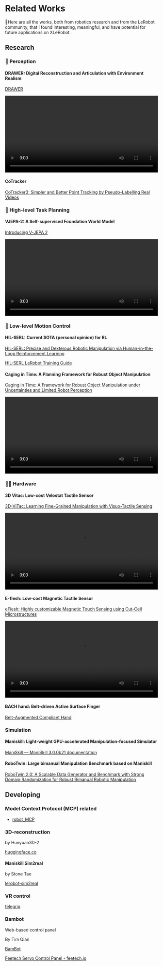 # Related Works

🤗Here are all the works, both from robotics research and from the LeRobot community, that I found interesting, meaningful, and have potential for future applications on XLeRobot.


## Research

### 👀 Perception 

#### DRAWER: Digital Reconstruction and Articulation with Environment Realism

[DRAWER](https://xiahongchi.github.io/DRAWER/)

<video width="100%" controls>
  <source src="../_static/videos/Other_works/DRAWER.mp4" type="video/mp4">
  Your browser does not support the video tag.
</video>

#### CoTracker

[CoTracker3: Simpler and Better Point Tracking by Pseudo-Labelling Real Videos](https://cotracker3.github.io/)

### 🧠 High-level Task Planning 

#### VJEPA-2: A Self-supervised Foundation World Model

[Introducing V-JEPA 2](https://ai.meta.com/vjepa/)

<video width="100%" controls>
  <source src="../_static/videos/Other_works/VJEPA2.mp4" type="video/mp4">
  Your browser does not support the video tag.
</video>

### 🙌 Low-level Motion Control

#### HIL-SERL: Current SOTA (personal opinion) for RL

[HIL-SERL: Precise and Dexterous Robotic Manipulation via Human-in-the-Loop Reinforcement Learning](https://hil-serl.github.io/)

[HIL-SERL LeRobot Training Guide](https://huggingface.co/docs/lerobot/hilserl)

#### Caging in Time: A Planning Framework for Robust Object Manipulation

[Caging in Time: A Framework for Robust Object Manipulation under Uncertainties and Limited Robot Perception](https://journals.sagepub.com/doi/pdf/10.1177/02783649251343926)

<video width="100%" controls>
  <source src="../_static/videos/Other_works/CIT.mp4" type="video/mp4">
  Your browser does not support the video tag.
</video>

### 👨‍🔧 Hardware

#### 3D Vitac: Low-cost Velostat Tactile Sensor

[3D-ViTac: Learning Fine-Grained Manipulation with Visuo-Tactile Sensing](https://binghao-huang.github.io/3D-ViTac/)

<video width="100%" controls>
  <source src="../_static/videos/Other_works/3D-Vitac.mp4" type="video/mp4">
  Your browser does not support the video tag.
</video>



#### E-flesh: Low-cost Magnetic Tactile Sensor

[eFlesh: Highly customizable Magnetic Touch Sensing using Cut-Cell Microstructures](https://e-flesh.com)

<video width="100%" controls>
  <source src="../_static/videos/Other_works/eflesh.mp4" type="video/mp4">
  Your browser does not support the video tag.
</video>

#### BACH hand: Belt-driven Active Surface Finger 

[Belt–Augmented Compliant Hand](https://yuanshenli.com/bach.html)

### Simulation

#### Maniskill: Light-weight GPU-accelerated Manipulation-focused Simulator

[ManiSkill — ManiSkill 3.0.0b21 documentation](https://maniskill.readthedocs.io/en/latest/)

#### RoboTwin: Large bimanual Manipulation Benchmark based on Maniskill

[RoboTwin 2.0: A Scalable Data Generator and Benchmark with Strong Domain Randomization for Robust Bimanual Robotic Manipulation](https://robotwin-platform.github.io/)


## Developing

### Model Context Protocol (MCP) related

- [robot_MCP](https://github.com/IliaLarchenko/robot_MCP)

### 3D-reconstruction

by Hunyuan3D-2

[huggingface.co](https://huggingface.co/spaces/tencent/Hunyuan3D-2)


#### Maniskill Sim2real
by Stone Tao

[lerobot-sim2real](https://github.com/StoneT2000/lerobot-sim2real)

### VR control

[telegrip](https://github.com/DipFlip/telegrip)

### Bambot

Web-based control panel 

By Tim Qian

[BamBot](https://bambot.org/)

[Feetech Servo Control Panel - feetech.js](http://bambot.org/feetech.js)
